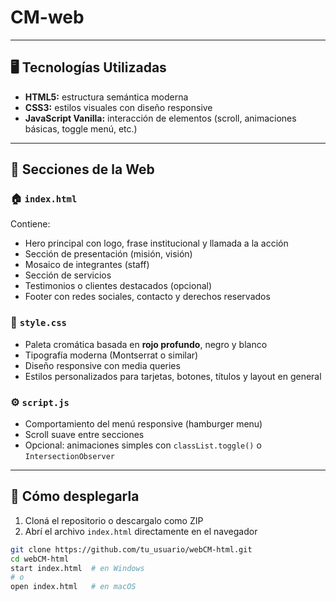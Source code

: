 # CM-web
---

## 🖥️ Tecnologías Utilizadas

- **HTML5:** estructura semántica moderna
- **CSS3:** estilos visuales con diseño responsive
- **JavaScript Vanilla:** interacción de elementos (scroll, animaciones básicas, toggle menú, etc.)

---

## 🧩 Secciones de la Web

### 🏠 `index.html`
Contiene:
- Hero principal con logo, frase institucional y llamada a la acción
- Sección de presentación (misión, visión)
- Mosaico de integrantes (staff)
- Sección de servicios
- Testimonios o clientes destacados (opcional)
- Footer con redes sociales, contacto y derechos reservados

### 🎨 `style.css`
- Paleta cromática basada en **rojo profundo**, negro y blanco
- Tipografía moderna (Montserrat o similar)
- Diseño responsive con media queries
- Estilos personalizados para tarjetas, botones, títulos y layout en general

### ⚙️ `script.js`
- Comportamiento del menú responsive (hamburger menu)
- Scroll suave entre secciones
- Opcional: animaciones simples con `classList.toggle()` o `IntersectionObserver`

---

## 🚀 Cómo desplegarla

1. Cloná el repositorio o descargalo como ZIP
2. Abrí el archivo `index.html` directamente en el navegador

```bash
git clone https://github.com/tu_usuario/webCM-html.git
cd webCM-html
start index.html  # en Windows
# o
open index.html   # en macOS
